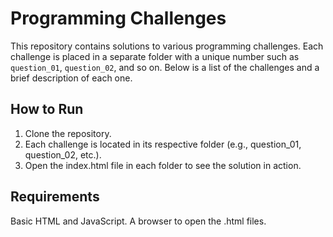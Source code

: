 # Programming Challenges

This repository contains solutions to various programming challenges. Each challenge is placed in a separate folder with a unique number such as `question_01`, `question_02`, and so on. Below is a list of the challenges and a brief description of each one.

## How to Run

1. Clone the repository.
2. Each challenge is located in its respective folder (e.g., question_01, question_02, etc.).
3. Open the index.html file in each folder to see the solution in action.


## Requirements
Basic HTML and JavaScript.
A browser to open the .html files.
